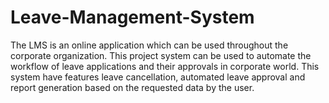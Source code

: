 # Leave-Management-System
The  LMS is an online application which can be used throughout the corporate organization. This project system can be used to automate the workflow of leave applications and their approvals in corporate world. This  system have features leave cancellation, automated leave approval and report generation based on the requested data by the user.
